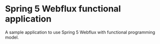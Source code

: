 # Spring 5 Webflux functional application

A sample application to use Spring 5 Webflux with functional programming model.
